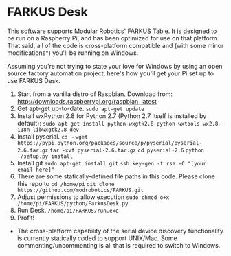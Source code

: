 FARKUS Desk
======

This software supports Modular Robotics' FARKUS Table.  It is designed to be
run on a Raspberry Pi, and has been optimized for use on that platform.  That
said, all of the code is cross-platform compatible and (with some minor modifications*)
you'll be running on Windows.

Assuming you're not trying to state your love for Windows by using an open source
factory automation project, here's how you'll get your Pi set up to use FARKUS Desk.

1. Start from a vanilla distro of Raspbian.  Download from: http://downloads.raspberrypi.org/raspbian_latest 
2. Get apt-get up-to-date:
        ```
        sudo apt-get update
        ```
3. Install wxPython 2.8 for Python 2.7 (Python 2.7 itself is installed by default):
        ```
        sudo apt-get install python-wxgtk2.8 python-wxtools wx2.8-i18n libwxgtk2.8-dev
        ```
4. Install pyserial.
        ```cd ~```
        ```wget https://pypi.python.org/packages/source/p/pyserial/pyserial-2.6.tar.gz```
        ```tar -xvf pyserial-2.6.tar.gz```
        ```cd pyserial-2.6```
        ```python ./setup.py install```
5. Install git
        ```sudo apt-get install git```
        ```ssh key-gen -t rsa -C "[your email here]"```
6. There are some statically-defined file paths in this code.  Please clone this repo to
        ```cd /home/pi```
        ```git clone https://github.com/modrobotics/FARKUS.git```
7. Adjust permissions to allow execution
        ```sudo chmod o+x /home/pi/FARKUS/python/FarkusDesk.py```
8. Run Desk.
        ```/home/pi/FARKUS/run.exe```
9. Profit!

* The cross-platform capability of the serial device discovery functionality
  is currently statically coded to support UNIX/Mac.  Some commenting/uncommenting
  is all that is required to switch to Windows.